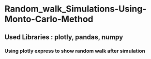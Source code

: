 # Random_walk_Simulations-Using-Monto-Carlo-Method


## Used Libraries : plotly, pandas, numpy

### Using plotly express to show random walk after simulation
